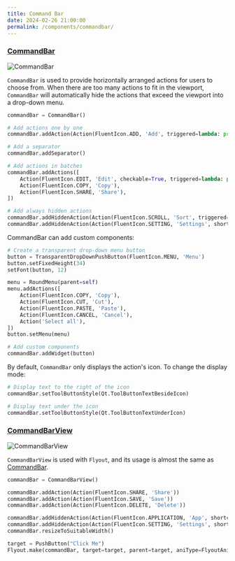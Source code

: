 ```yaml
---
title: Command Bar
date: 2024-02-26 21:00:00
permalink: /components/commandbar/
---
```


### [CommandBar](https://pyqt-fluent-widgets.readthedocs.io/en/latest/autoapi/qfluentwidgets/components/widgets/command_bar/index.html#qfluentwidgets.components.widgets.command_bar.CommandBar)

![CommandBar](/img/components/commandbar/CommandBar.png)

`CommandBar` is used to provide horizontally arranged actions for users to choose from. When there are too many actions to fit in the viewport, `CommandBar` will automatically hide the actions that exceed the viewport into a drop-down menu.

```python
commandBar = CommandBar()

# Add actions one by one
commandBar.addAction(Action(FluentIcon.ADD, 'Add', triggered=lambda: print("Add")))

# Add a separator
commandBar.addSeparator()

# Add actions in batches
commandBar.addActions([
    Action(FluentIcon.EDIT, 'Edit', checkable=True, triggered=lambda: print("Edit")),
    Action(FluentIcon.COPY, 'Copy'),
    Action(FluentIcon.SHARE, 'Share'),
])

# Add always hidden actions
commandBar.addHiddenAction(Action(FluentIcon.SCROLL, 'Sort', triggered=lambda: print('Sort')))
commandBar.addHiddenAction(Action(FluentIcon.SETTING, 'Settings', shortcut='Ctrl+S'))
```

CommandBar can add custom components:

```python
# Create a transparent drop-down menu button
button = TransparentDropDownPushButton(FluentIcon.MENU, 'Menu')
button.setFixedHeight(34)
setFont(button, 12)

menu = RoundMenu(parent=self)
menu.addActions([
    Action(FluentIcon.COPY, 'Copy'),
    Action(FluentIcon.CUT, 'Cut'),
    Action(FluentIcon.PASTE, 'Paste'),
    Action(FluentIcon.CANCEL, 'Cancel'),
    Action('Select all'),
])
button.setMenu(menu)

# Add custom components
commandBar.addWidget(button)
```

By default, `CommandBar` only displays the action's icon. To change the display mode:
```python
# Display text to the right of the icon
commandBar.setToolButtonStyle(Qt.ToolButtonTextBesideIcon)

# Display text under the icon
commandBar.setToolButtonStyle(Qt.ToolButtonTextUnderIcon)
```

### [CommandBarView](https://pyqt-fluent-widgets.readthedocs.io/en/latest/autoapi/qfluentwidgets/components/widgets/command_bar/index.html#qfluentwidgets.components.widgets.command_bar.CommandBarView)

![CommandBarView](/img/components/commandbar/CommandBarView.png)


`CommandBarView` is used with `Flyout`, and its usage is almost the same as [CommandBar](#commandbar).

```python
commandBar = CommandBarView()

commandBar.addAction(Action(FluentIcon.SHARE, 'Share'))
commandBar.addAction(Action(FluentIcon.SAVE, 'Save'))
commandBar.addAction(Action(FluentIcon.DELETE, 'Delete'))

commandBar.addHiddenAction(Action(FluentIcon.APPLICATION, 'App', shortcut='Ctrl+A'))
commandBar.addHiddenAction(Action(FluentIcon.SETTING, 'Settings', shortcut='Ctrl+S'))
commandBar.resizeToSuitableWidth()

target = PushButton("Click Me")
Flyout.make(commandBar, target=target, parent=target, aniType=FlyoutAnimationType.FADE_IN)
```